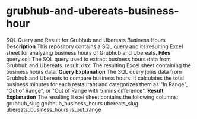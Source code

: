 # grubhub-and-ubereats-business-hour
SQL Query and Result for Grubhub and Ubereats Business Hours
**Description**
This repository contains a SQL query and its resulting Excel sheet for analyzing business hours of Grubhub and Ubereats.
**Files**
query.sql: The SQL query used to extract business hours data from Grubhub and Ubereats.
result.xlsx: The resulting Excel sheet containing the business hours data.
**Query Explanation**
The SQL query joins data from Grubhub and Ubereats to compare business hours. It calculates the total business minutes for each restaurant and categorizes them as "In Range", "Out of Range", or "Out of Range with 5 mins difference".
**Result Explanation**
The resulting Excel sheet contains the following columns:
grubhub_slug
grubhub_business_hours
ubereats_slug
ubereats_business_hours
is_out_range
